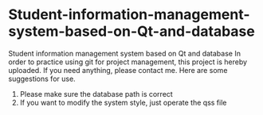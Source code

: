 # Student-information-management-system-based-on-Qt-and-database
Student information management system based on Qt and database
In order to practice using git for project management, this project is hereby uploaded.
If you need anything, please contact me. Here are some suggestions for use.
1. Please make sure the database path is correct
2. If you want to modify the system style, just operate the qss file
